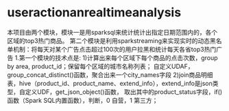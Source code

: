 # useractionanrealtimeanalysis
本项目由两个模块，模块一是用sparksql来统计统计出指定日期范围内的，各个区域的top3热门商品。
  第二个模块是利用sparkstreaming来实现实时的动态黑名单机制：将每天对某个广告点击超过100次的用户拉黑和统计每天各省top3热门广告
 1.第一个模块的技术点是:
   1)计算出来每个区域下每个商品的点击次数，group by area, product_id；保留每个区域的城市名称列表；
     自定义UDAF，group_concat_distinct()函数，聚合出来一个city_names字段
   2)join商品明细表，hive（product_id、product_name、extend_info），extend_info是json类型，自定义UDF，get_json_object()函数，
     取出其中的product_status字段，if()函数（Spark SQL内置函数），判断，0 自营，1 第三方；

